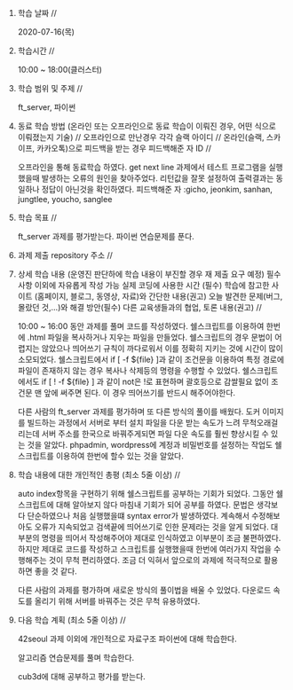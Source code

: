 1. 학습 날짜 // 

    2020-07-16(목)
 
2. 학습시간 // 

    10:00 ~ 18:00(클러스터)

3. 학습 범위 및 주제 // 
    
    ft_server, 파이썬

4. 동료 학습 방법 (온라인 또는 오프라인으로 동료 학습이 이뤄진 경우, 어떤 식으로 이뤄졌는지 기술) // 오프라인으로 만난경우 각각 슬랙 아이디 // 온라인(슬랙, 스카이프, 카카오톡)으로 피드백을 받는 경우 피드백해준 자 ID // 

    오프라인을 통해 동료학습 하였다. get next line 과제에서 테스트 프로그램을 실행했을때 발생하는 오류의 원인을 찾아주었다. 리턴값을 잘못 설정하여 출력결과는 동일하나 정답이 아닌것을 확인하였다. 피드백해준 자 :gicho, jeonkim, sanhan, jungtlee, youcho, sanglee

5. 학습 목표 //

    ft_server 과제를 평가받는다. 파이썬 연습문제를 푼다.
    
6. 과제 제출 repository 주소 // 
    
    
    
7. 상세 학습 내용 (운영진 판단하에 학습 내용이 부진할 경우 재 제출 요구 예정) 필수사항 이외에 자유롭게 작성 가능 실제 코딩에 사용한 시간 (필수) 학습에 참고한 사이트 (홈페이지, 블로그, 동영상, 자료)와 간단한 내용(권고) 오늘 발견한 문제(버그, 몰랐던 것,...)와 해결 방안(필수) 다른 교육생들과의 협업, 토론 내용(권고) //
    
    10:00 ~ 16:00 동안 과제를 풀며 코드를 작성하였다.
    쉘스크립트를 이용하여 한번에 .html 파일을 복사하거나 지우는 파일을 만들었다. 쉘스크립트의 경우 문법이 어렵지는 않았으나 띄어쓰기 규칙이 까다로워서 이를 정확히 지키는 것에 시간이 많이 소모되었다. 쉘스크립트에서 if [ -f ${file} ]과 같이 조건문을 이용하여 특정 경로에 파일이 존재하지 않는 경우 복사나 삭제등의 명령을 수행할 수 있었다. 쉘스크립트에서도 if [ ! -f ${file} ] 과 같이 not은 !로 표현하며 괄호등으로 감쌀필요 없이 조건문 맨 앞에 써주면 된다. 이 경우 띄어쓰기를 반드시 해주어야한다.
    
    다른 사람의 ft_server 과제를 평가하며 또 다른 방식의 풀이를 배웠다. 도커 이미지를 빌드하는 과정에서 서버로 부터 설치 파일을 다운 받는 속도가 느려 무척오래걸리는데 서버 주소를 한국으로 바꿔주게되면 파일 다운 속도를 훨씬 향상시킬 수 있는 것을 알았다. phpadmin, wordpress에 계정과 비밀번호를 설정하는 작업도 쉘스크립트를 이용하여 한번에 할수 있는 것을 알았다.
    
8. 학습 내용에 대한 개인적인 총평 (최소 5줄 이상) //

   auto index항목을 구현하기 위해 쉘스크립트를 공부하는 기회가 되었다. 그동안 쉘스크립트에 대해 알아보지 않다 마침내 기회가 되어 공부를 하였다. 문법은 생각보다 단순하였으나 처음 실행했을떄 syntax error가 발생하였다. 계속해서 수정해보아도 오류가 지속되었고 검색끝에 띄어쓰기로 인한 문제라는 것을 알게 되었다. 대부분의 명령을 띄어서 작성해주어야 제대로 인식하였고 이부분이 조금 불편하였다. 하지만 제대로 코드를 작성하고 스크립트를 실행했을때 한번에 여러가지 작업을 수행해주는 것이 무척 편리하였다. 조금 더 익혀서 앞으로의 과제에 적극적으로 활용하면 좋을 것 같다. 
   
   다른 사람의 과제를 평가하며 새로운 방식의 풀이법을 배울 수 있었다. 다운로드 속도를 올리기 위해 서버를 바꿔주는 것은 무척 유용하였다. 
   
9. 다음 학습 계획 (최소 5줄 이상) // 
    
    42seoul 과제 이외에 개인적으로 자료구조 파이썬에 대해 학습한다.
    
    알고리즘 연습문제를 풀며 학습한다.
    
    cub3d에 대해 공부하고 평가를 받는다.